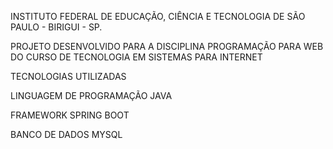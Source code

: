 
INSTITUTO FEDERAL DE EDUCAÇÃO, CIÊNCIA E TECNOLOGIA DE SÃO PAULO - BIRIGUI - SP.

PROJETO DESENVOLVIDO PARA A DISCIPLINA PROGRAMAÇÃO PARA WEB DO CURSO DE TECNOLOGIA EM SISTEMAS PARA INTERNET

TECNOLOGIAS UTILIZADAS

LINGUAGEM DE PROGRAMAÇÃO JAVA 

FRAMEWORK SPRING BOOT 

BANCO DE DADOS MYSQL

